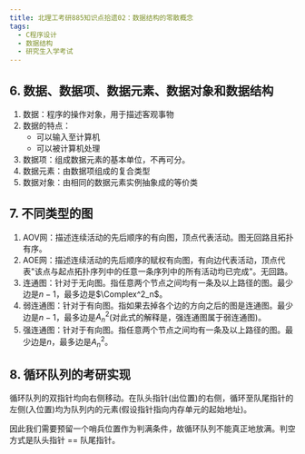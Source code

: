 ```yaml
---
title: 北理工考研885知识点拾遗02：数据结构的零散概念
tags: 
  - C程序设计
  - 数据结构
  - 研究生入学考试
---
```


## 6. 数据、数据项、数据元素、数据对象和数据结构

1. 数据：程序的操作对象，用于描述客观事物
2. 数据的特点：
   - 可以输入至计算机
   - 可以被计算机处理
3. 数据项：组成数据元素的基本单位，不再可分。
4. 数据元素：由数据项组成的复合类型
5. 数据对象：由相同的数据元素实例抽象成的等价类

## 7. 不同类型的图

1. AOV网：描述连续活动的先后顺序的有向图，顶点代表活动。图无回路且拓扑有序。
2. AOE网：描述连续活动的先后顺序的赋权有向图，有向边代表活动，顶点代表"该点与起点拓扑序列中的任意一条序列中的所有活动均已完成"。无回路。
3. 连通图：针对于无向图。指任意两个节点之间均有一条及以上路径的图。最少边是$n-1$，最多边是$\Complex^2_n$。
4. 弱连通图：针对于有向图。指如果去掉各个边的方向之后的图是连通图。最少边是$n-1$，最多边是$A^2_n$(对此式的解释是，强连通图属于弱连通图)。
5. 强连通图：针对于有向图。指任意两个节点之间均有一条及以上路径的图。最少边是$n$，最多边是$A^2_n$。

## 8. 循环队列的考研实现

循环队列的双指针均向右侧移动。在队头指针(出位置)的右侧，循环至队尾指针的左侧(入位置)均为队列内的元素(假设指针指向内存单元的起始地址)。

因此我们需要预留一个哨兵位置作为判满条件，故循环队列不能真正地放满。判空方式是队头指针 == 队尾指针。
